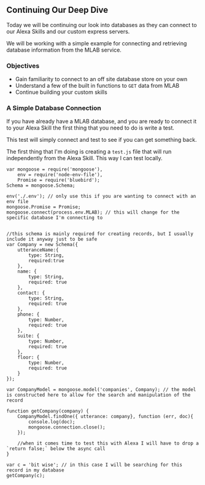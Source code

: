 ## Continuing Our Deep Dive

Today we will be continuing our look into databases as they can connect to our Alexa Skills and our custom express servers.

We will be working with a simple example for connecting and retrieving database information from the MLAB service.

### Objectives
* Gain familiarity to connect to an off site database store on your own
* Understand a few of the built in functions to `GET` data from MLAB
* Continue building your custom skills

### A Simple Database Connection

If you have already have a MLAB database, and you are ready to connect it to your Alexa Skill the first thing that 
you need to do is write a test.

This test will simply connect and test to see if you can get something back.

The first thing that I'm doing is creating a `test.js` file that will run independently from the Alexa Skill. 
This way I can test locally.

```
var mongoose = require('mongoose'),
    env = require('node-env-file'),
    Promise = require('bluebird');
Schema = mongoose.Schema;

env('./.env'); // only use this if you are wanting to connect with an env file
mongoose.Promise = Promise;
mongoose.connect(process.env.MLAB); // this will change for the specific database I'm connecting to


//this schema is mainly required for creating records, but I usually include it anyway just to be safe
var Company = new Schema({
    utteranceName:{
        type: String,
        required:true
    },
    name: {
        type: String,
        required: true
    },
    contact: {
        type: String,
        required: true
    },
    phone: {
        type: Number,
        required: true
    },
    suite: {
        type: Number,
        required: true
    },
    floor: {
        type: Number,
        required: true
    }
});

var CompanyModel = mongoose.model('companies', Company); // the model is constructed here to allow for the search and manipulation of the record

function getCompany(company) {
    CompanyModel.findOne({ utterance: company}, function (err, doc){
        console.log(doc);
        mongoose.connection.close();
    });
    
    //when it comes time to test this with Alexa I will have to drop a `return false;` below the async call
}

var c = 'bit wise'; // in this case I will be searching for this record in my database
getCompany(c);
```

